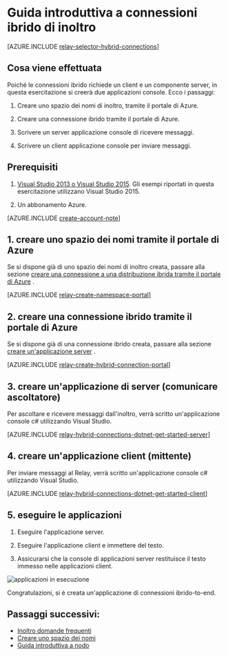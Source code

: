 <properties
    pageTitle="Guida introduttiva a inoltro ibrido connessioni | Microsoft Azure"
    description="Come scrivere un'applicazione console c# per le connessioni ibrido"
    services="service-bus"
    documentationCenter=".net"
    authors="jtaubensee"
    manager="timlt"
    editor=""/>

<tags
    ms.service="service-bus"
    ms.devlang="tbd"
    ms.topic="hero-article"
    ms.tgt_pltfrm="dotnet"
    ms.workload="na"
    ms.date="10/28/2016"
    ms.author="jotaub"/>

# <a name="get-started-with-relay-hybrid-connections"></a>Guida introduttiva a connessioni ibrido di inoltro

[AZURE.INCLUDE [relay-selector-hybrid-connections](../../includes/relay-selector-hybrid-connections.md)]

## <a name="what-will-be-accomplished"></a>Cosa viene effettuata

Poiché le connessioni ibrido richiede un client e un componente server, in questa esercitazione si creerà due applicazioni console. Ecco i passaggi:

1. Creare uno spazio dei nomi di inoltro, tramite il portale di Azure.

2. Creare una connessione ibrido tramite il portale di Azure.

3. Scrivere un server applicazione console di ricevere messaggi.

4. Scrivere un client applicazione console per inviare messaggi.

## <a name="prerequisites"></a>Prerequisiti

1. [Visual Studio 2013 o Visual Studio 2015](http://www.visualstudio.com). Gli esempi riportati in questa esercitazione utilizzano Visual Studio 2015.

2. Un abbonamento Azure.

[AZURE.INCLUDE [create-account-note](../../includes/create-account-note.md)]

## <a name="1-create-a-namespace-using-the-azure-portal"></a>1. creare uno spazio dei nomi tramite il portale di Azure

Se si dispone già di uno spazio dei nomi di inoltro creata, passare alla sezione [creare una connessione a una distribuzione ibrida tramite il portale di Azure](#2-create-a-hybrid-connection-using-the-azure-portal) .

[AZURE.INCLUDE [relay-create-namespace-portal](../../includes/relay-create-namespace-portal.md)]

## <a name="2-create-a-hybrid-connection-using-the-azure-portal"></a>2. creare una connessione ibrido tramite il portale di Azure

Se si dispone già di una connessione ibrido creata, passare alla sezione [creare un'applicazione server](#3-create-a-server-application-listener) .

[AZURE.INCLUDE [relay-create-hybrid-connection-portal](../../includes/relay-create-hybrid-connection-portal.md)]

## <a name="3-create-a-server-application-listener"></a>3. creare un'applicazione di server (comunicare ascoltatore)

Per ascoltare e ricevere messaggi dall'inoltro, verrà scritto un'applicazione console c# utilizzando Visual Studio.

[AZURE.INCLUDE [relay-hybrid-connections-dotnet-get-started-server](../../includes/relay-hybrid-connections-dotnet-get-started-server.md)]

## <a name="4-create-a-client-application-sender"></a>4. creare un'applicazione client (mittente)

Per inviare messaggi al Relay, verrà scritto un'applicazione console c# utilizzando Visual Studio.

[AZURE.INCLUDE [relay-hybrid-connections-dotnet-get-started-client](../../includes/relay-hybrid-connections-dotnet-get-started-client.md)]

## <a name="5-run-the-applications"></a>5. eseguire le applicazioni

1. Eseguire l'applicazione server.

2. Eseguire l'applicazione client e immettere del testo.

3. Assicurarsi che la console di applicazioni server restituisce il testo immesso nelle applicazioni client.

![applicazioni in esecuzione](./media/relay-hybrid-connections-dotnet-get-started/running-applications.png)

Congratulazioni, si è creata un'applicazione di connessioni ibrido-to-end.

## <a name="next-steps"></a>Passaggi successivi:

- [Inoltro domande frequenti](relay-faq.md)
- [Creare uno spazio dei nomi](relay-create-namespace-portal.md)
- [Guida introduttiva a nodo](relay-hybrid-connections-node-get-started.md)